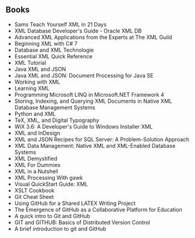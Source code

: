 <h2 id= "Books">Books </h2>




<ul>
                <li><a target="_blank" href="https://github.com/manjunath5496/XML-Books/blob/master/xml(1).pdf" style="text-decoration:none;">Sams Teach Yourself XML in 21 Days   </a></li>
                <li><a target="_blank" href="https://github.com/manjunath5496/XML-Books/blob/master/xml(2).pdf" style="text-decoration:none;">XML Database Developer's Guide - Oracle XML DB</a></li>
                <li><a target="_blank" href="https://github.com/manjunath5496/XML-Books/blob/master/xml(3).pdf" style="text-decoration:none;">Advanced XML Applications from the Experts at The XML Guild</a></li>
                <li><a target="_blank" href="https://github.com/manjunath5496/XML-Books/blob/master/xml(4).pdf" style="text-decoration:none;">Beginning XML with C# 7</a></li>
                <li><a target="_blank" href="https://github.com/manjunath5496/XML-Books/blob/master/xml(5).pdf" style="text-decoration:none;">Database and XML Technologie</a></li>
                <li><a target="_blank" href="https://github.com/manjunath5496/XML-Books/blob/master/xml(6).pdf" style="text-decoration:none;">Essential XML Quick Reference</a></li>
                <li><a target="_blank" href="https://github.com/manjunath5496/XML-Books/blob/master/xml(7).pdf" style="text-decoration:none;">XML Tutorial</a></li>
                <li><a target="_blank" href="https://github.com/manjunath5496/XML-Books/blob/master/xml(8).pdf" style="text-decoration:none;">Java XML and JSON</a></li>
                <li><a target="_blank" href="https://github.com/manjunath5496/XML-Books/blob/master/xml(9).pdf" style="text-decoration:none;">Java XML and JSON: Document Processing for Java SE</a></li>
                <li><a target="_blank" href="https://github.com/manjunath5496/XML-Books/blob/master/xml(10).pdf" style="text-decoration:none;">Working with XML</a></li>
	  <li><a target="_blank" href="https://github.com/manjunath5496/XML-Books/blob/master/xml(11).pdf" style="text-decoration:none;"> Learning XML </a></li>
                <li><a target="_blank" href="https://github.com/manjunath5496/XML-Books/blob/master/xml(12).pdf" style="text-decoration:none;">Programming Microsoft LINQ in Microsoft.NET Framework 4</a></li>
                <li><a target="_blank" href="https://github.com/manjunath5496/XML-Books/blob/master/xml(13).pdf" style="text-decoration:none;">Storing, Indexing, and Querying XML Documents in Native XML Database Management Systems</a></li>
                <li><a target="_blank" href="https://github.com/manjunath5496/XML-Books/blob/master/xml(14).pdf" style="text-decoration:none;">Python and XML</a></li>
                <li><a target="_blank" href="https://github.com/manjunath5496/XML-Books/blob/master/xml(15).pdf" style="text-decoration:none;">TeX, XML, and Digital Typography</a></li>
                <li><a target="_blank" href="https://github.com/manjunath5496/XML-Books/blob/master/xml(16).pdf" style="text-decoration:none;">WiX 3.6: A Developer's Guide to Windows Installer XML</a></li>
                <li><a target="_blank" href="https://github.com/manjunath5496/XML-Books/blob/master/xml(17).pdf" style="text-decoration:none;">XML and InDesign</a></li>
                <li><a target="_blank" href="https://github.com/manjunath5496/XML-Books/blob/master/xml(18).pdf" style="text-decoration:none;">XML and JSON Recipes for SQL Server: A Problem-Solution Approach</a></li>
                <li><a target="_blank" href="https://github.com/manjunath5496/XML-Books/blob/master/xml(19).pdf" style="text-decoration:none;">XML Data Management: Native XML and XML-Enabled Database Systems</a></li>
                <li><a target="_blank" href="https://github.com/manjunath5496/XML-Books/blob/master/xml(20).pdf" style="text-decoration:none;">XML Demystified</a></li>	
	
 <li><a target="_blank" href="https://github.com/manjunath5496/XML-Books/blob/master/xml(21).pdf" style="text-decoration:none;">XML For Dummies</a></li>
	
<li><a target="_blank" href="https://github.com/manjunath5496/XML-Books/blob/master/xml(22).pdf" style="text-decoration:none;">XML in a Nutshell</a></li>
  <li><a target="_blank" href="https://github.com/manjunath5496/XML-Books/blob/master/xml(23).pdf" style="text-decoration:none;">XML Processing With gawk</a></li>
 <li><a target="_blank" href="https://github.com/manjunath5496/XML-Books/blob/master/xml(24).pdf" style="text-decoration:none;">Visual QuickStart Guide: XML</a></li>	
	
 <li><a target="_blank" href="https://github.com/manjunath5496/XML-Books/blob/master/xml(25).pdf" style="text-decoration:none;">XSLT Cookbook</a></li>
	
	
 <li><a target="_blank" href="https://github.com/manjunath5496/XML-Books/blob/master/xml(26).pdf" style="text-decoration:none;">Git Cheat Sheet </a></li>
	
<li><a target="_blank" href="https://github.com/manjunath5496/XML-Books/blob/master/xml(27).pdf" style="text-decoration:none;">Using GitHub for a Shared LATEX Writing Project</a></li>
  <li><a target="_blank" href="https://github.com/manjunath5496/XML-Books/blob/master/xml(28).pdf" style="text-decoration:none;">The Emergence of GitHub as a Collaborative Platform for Education</a></li>
 <li><a target="_blank" href="https://github.com/manjunath5496/XML-Books/blob/master/xml(29).pdf" style="text-decoration:none;">A quick intro to Git and GitHub</a></li>	
	
 <li><a target="_blank" href="https://github.com/manjunath5496/XML-Books/blob/master/xml(30).pdf" style="text-decoration:none;">GIT and GITHUB: Basics of Distributed Version Control</a></li>
	
 <li><a target="_blank" href="https://github.com/manjunath5496/XML-Books/blob/master/xml(31).pdf" style="text-decoration:none;">A brief introduction to git and GitHub</a></li>
	
	
	
	
</ul>
